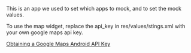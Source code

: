 This is an app we used to set which apps to mock, and to set the mock values.

To use the map widget, replace the api_key in res/values/stings.xml with your own google maps api key.

[Obtaining a Google Maps Android API Key](https://developers.google.com/maps/documentation/android/v1/mapkey)

